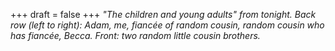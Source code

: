 
+++
draft = false
+++
_"The children and young adults" from tonight. Back row (left to right): Adam, me, fiancée of random cousin, random cousin who has fiancée, Becca. Front: two random little cousin brothers._
